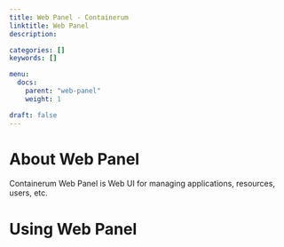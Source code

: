 ```yaml
---
title: Web Panel - Containerum
linktitle: Web Panel
description:

categories: []
keywords: []

menu:
  docs:
    parent: "web-panel"
    weight: 1

draft: false
---
```


# About Web Panel
Containerum Web Panel is Web UI for managing applications, resources, users, etc.

# Using Web Panel
